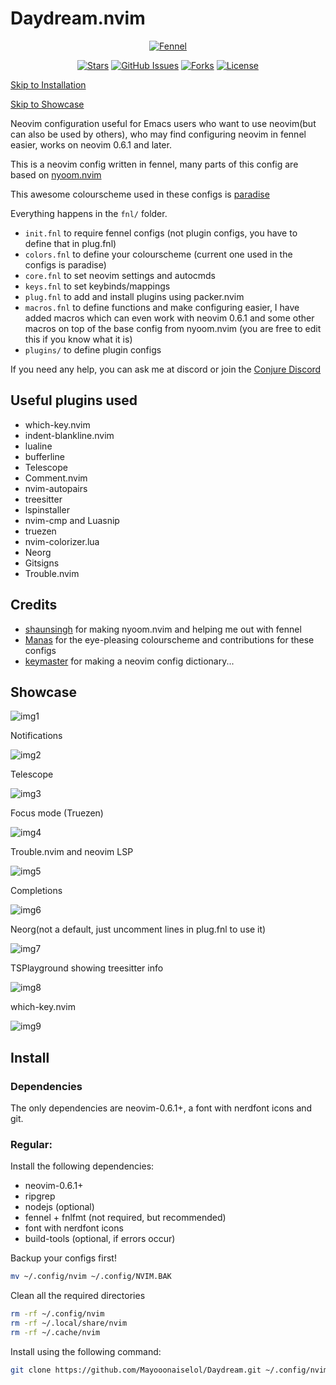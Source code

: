 # Daydream.nvim

<div align="center">

[![Fennel](	https://img.shields.io/badge/Made%20with%20Fennel-2C2D72?style=for-the-badge&logo=lua&logoColor=white)](https://fennel-lang.org)

</div>

<div align="center">

[![Stars](https://img.shields.io/github/stars/Mayooonaiselol/Daydream.nvim?color=%23b66467&style=for-the-badge)](https://github.com/Mayooonaiselol/Daydream.nvim/stargazers)
[![GitHub Issues](https://img.shields.io/github/issues/Mayooonaiselol/Daydream.nvim?color=%238c977d&style=for-the-badge)](https://github.com/Mayooonaiselol/Daydream.nvim/issues)
[![Forks](https://img.shields.io/github/forks/Mayooonaiselol/Daydream.nvim?color=%23d9bc8c&logoColor=%23151515&style=for-the-badge)](https://github.com/Mayooonaiselol/Daydream.nvim/network/members)
[![License](https://img.shields.io/github/license/Mayooonaiselol/Daydream.nvim?color=%238da3b9&style=for-the-badge)](https://mit-license.org/)

</div>

[Skip to Installation](https://github.com/Mayooonaiselol/Daydream.nvim/tree/master#install)

[Skip to Showcase](https://github.com/Mayooonaiselol/Daydream.nvim/tree/master#showcase)

Neovim configuration useful for Emacs users who want to use neovim(but can also be used by others), who may find configuring neovim in fennel easier, works on neovim 0.6.1 and later.

This is a neovim config written in fennel, many parts of this config are based on [nyoom.nvim](https://github.com/shaunsingh/nyoom.nvim)

This awesome colourscheme used in these configs is [paradise](https://github.com/Manas140/paradise)

Everything happens in the `fnl/` folder.

- `init.fnl` to require fennel configs (not plugin configs, you have to define that in plug.fnl)
- `colors.fnl` to define your colourscheme (current one used in the configs is paradise)
- `core.fnl` to set neovim settings and autocmds
- `keys.fnl` to set keybinds/mappings
- `plug.fnl` to add and install plugins using packer.nvim
- `macros.fnl` to define functions and make configuring easier, I have added macros which can even work with neovim 0.6.1 and some other macros on top of the base config from nyoom.nvim (you are free to edit this if you know what it is)
- `plugins/` to define plugin configs

If you need any help, you can ask me at discord or join the [Conjure Discord](https://conjure.fun/discord)

## Useful plugins used

- which-key.nvim
- indent-blankline.nvim
- lualine
- bufferline
- Telescope
- Comment.nvim
- nvim-autopairs
- treesitter
- lspinstaller
- nvim-cmp and Luasnip
- truezen
- nvim-colorizer.lua
- Neorg
- Gitsigns
- Trouble.nvim

## Credits

- [shaunsingh](https://github.com/shaunsingh) for making nyoom.nvim and helping me out with fennel
- [Manas](https://github.com/Manas140) for the eye-pleasing colourscheme and contributions for these configs
- [keymaster](https://github.com/pagankeymaster) for making a neovim config dictionary...

## Showcase

![img1](Screenshots/1648900820_grim.png)

Notifications

![img2](Screenshots/1648900691_grim.png)

Telescope

![img3](Screenshots/1648900716_grim.png)

Focus mode (Truezen)

![img4](Screenshots/1648900737_grim.png)

Trouble.nvim and neovim LSP

![img5](Screenshots/1648903199_grim.png)

Completions

![img6](Screenshots/1648900879_grim.png)

Neorg(not a default, just uncomment lines in plug.fnl to use it)

![img7](Screenshots/1648900931_grim.png)

TSPlayground showing treesitter info

![img8](Screenshots/1648901062_grim.png)

which-key.nvim

![img9](Screenshots/1648902063_grim.png)

## Install

### Dependencies

The only dependencies are neovim-0.6.1+, a font with nerdfont icons and git.

### Regular:

Install the following dependencies: 
- neovim-0.6.1+
- ripgrep
- nodejs (optional)
- fennel + fnlfmt (not required, but recommended)
- font with nerdfont icons
- build-tools (optional, if errors occur)

Backup your configs first!

```bash
mv ~/.config/nvim ~/.config/NVIM.BAK
```

Clean all the required directories

```bash
rm -rf ~/.config/nvim
rm -rf ~/.local/share/nvim
rm -rf ~/.cache/nvim
```

Install using the following command:

```bash
git clone https://github.com/Mayooonaiselol/Daydream.git ~/.config/nvim --depth 1 && nvim +PackerSync
```
